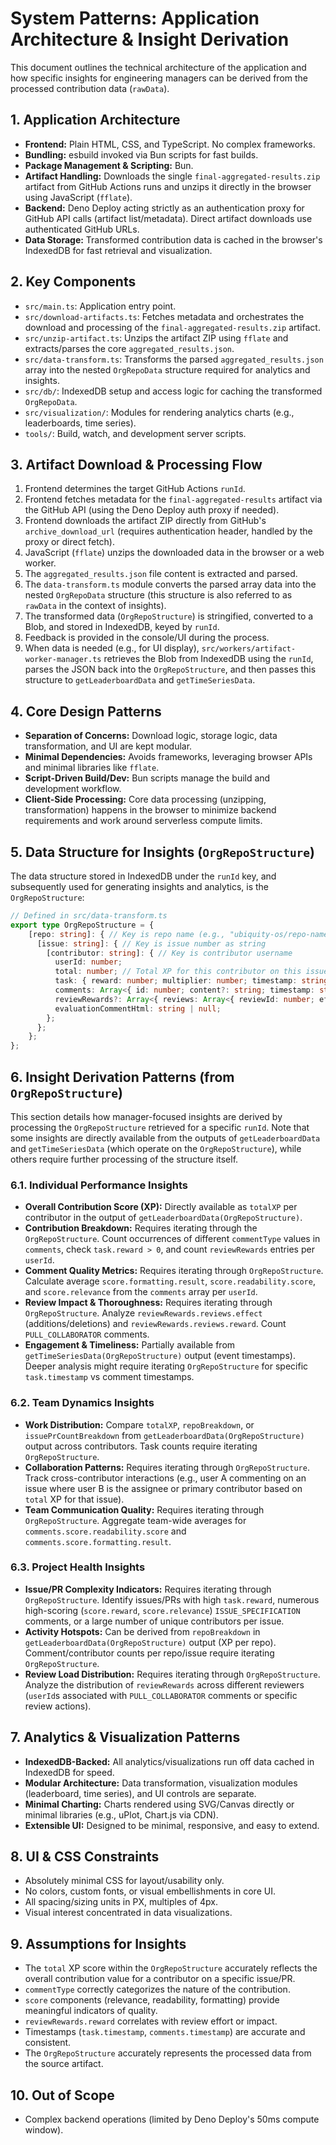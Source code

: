 # System Patterns: Application Architecture & Insight Derivation

This document outlines the technical architecture of the application and how specific insights for engineering managers can be derived from the processed contribution data (`rawData`).

## 1. Application Architecture

*   **Frontend:** Plain HTML, CSS, and TypeScript. No complex frameworks.
*   **Bundling:** esbuild invoked via Bun scripts for fast builds.
*   **Package Management & Scripting:** Bun.
*   **Artifact Handling:** Downloads the single `final-aggregated-results.zip` artifact from GitHub Actions runs and unzips it directly in the browser using JavaScript (`fflate`).
*   **Backend:** Deno Deploy acting strictly as an authentication proxy for GitHub API calls (artifact list/metadata). Direct artifact downloads use authenticated GitHub URLs.
*   **Data Storage:** Transformed contribution data is cached in the browser's IndexedDB for fast retrieval and visualization.

## 2. Key Components

*   `src/main.ts`: Application entry point.
*   `src/download-artifacts.ts`: Fetches metadata and orchestrates the download and processing of the `final-aggregated-results.zip` artifact.
*   `src/unzip-artifact.ts`: Unzips the artifact ZIP using `fflate` and extracts/parses the core `aggregated_results.json`.
*   `src/data-transform.ts`: Transforms the parsed `aggregated_results.json` array into the nested `OrgRepoData` structure required for analytics and insights.
*   `src/db/`: IndexedDB setup and access logic for caching the transformed `OrgRepoData`.
*   `src/visualization/`: Modules for rendering analytics charts (e.g., leaderboards, time series).
*   `tools/`: Build, watch, and development server scripts.

## 3. Artifact Download & Processing Flow

1.  Frontend determines the target GitHub Actions `runId`.
2.  Frontend fetches metadata for the `final-aggregated-results` artifact via the GitHub API (using the Deno Deploy auth proxy if needed).
3.  Frontend downloads the artifact ZIP directly from GitHub's `archive_download_url` (requires authentication header, handled by the proxy or direct fetch).
4.  JavaScript (`fflate`) unzips the downloaded data in the browser or a web worker.
5.  The `aggregated_results.json` file content is extracted and parsed.
6.  The `data-transform.ts` module converts the parsed array data into the nested `OrgRepoData` structure (this structure is also referred to as `rawData` in the context of insights).
7.  The transformed data (`OrgRepoStructure`) is stringified, converted to a Blob, and stored in IndexedDB, keyed by `runId`.
8.  Feedback is provided in the console/UI during the process.
9.  When data is needed (e.g., for UI display), `src/workers/artifact-worker-manager.ts` retrieves the Blob from IndexedDB using the `runId`, parses the JSON back into the `OrgRepoStructure`, and then passes this structure to `getLeaderboardData` and `getTimeSeriesData`.

## 4. Core Design Patterns

*   **Separation of Concerns:** Download logic, storage logic, data transformation, and UI are kept modular.
*   **Minimal Dependencies:** Avoids frameworks, leveraging browser APIs and minimal libraries like `fflate`.
*   **Script-Driven Build/Dev:** Bun scripts manage the build and development workflow.
*   **Client-Side Processing:** Core data processing (unzipping, transformation) happens in the browser to minimize backend requirements and work around serverless compute limits.

## 5. Data Structure for Insights (`OrgRepoStructure`)

The data structure stored in IndexedDB under the `runId` key, and subsequently used for generating insights and analytics, is the `OrgRepoStructure`:

```typescript
// Defined in src/data-transform.ts
export type OrgRepoStructure = {
    [repo: string]: { // Key is repo name (e.g., "ubiquity-os/repo-name")
      [issue: string]: { // Key is issue number as string
        [contributor: string]: { // Key is contributor username
          userId: number;
          total: number; // Total XP for this contributor on this issue/PR
          task: { reward: number; multiplier: number; timestamp: string; } | null;
          comments: Array<{ id: number; content?: string; timestamp: string; score: CommentScoreDetails; url?: string; commentType?: string; }>;
          reviewRewards?: Array<{ reviews: Array<{ reviewId: number; effect: { addition: number; deletion: number }; reward: number; priority: number; }>; url?: string; }>;
          evaluationCommentHtml: string | null;
        };
      };
    };
};
```

## 6. Insight Derivation Patterns (from `OrgRepoStructure`)

This section details how manager-focused insights are derived by processing the `OrgRepoStructure` retrieved for a specific `runId`. Note that some insights are directly available from the outputs of `getLeaderboardData` and `getTimeSeriesData` (which operate on the `OrgRepoStructure`), while others require further processing of the structure itself.

### 6.1. Individual Performance Insights

*   **Overall Contribution Score (XP):** Directly available as `totalXP` per contributor in the output of `getLeaderboardData(OrgRepoStructure)`.
*   **Contribution Breakdown:** Requires iterating through the `OrgRepoStructure`. Count occurrences of different `commentType` values in `comments`, check `task.reward > 0`, and count `reviewRewards` entries per `userId`.
*   **Comment Quality Metrics:** Requires iterating through `OrgRepoStructure`. Calculate average `score.formatting.result`, `score.readability.score`, and `score.relevance` from the `comments` array per `userId`.
*   **Review Impact & Thoroughness:** Requires iterating through `OrgRepoStructure`. Analyze `reviewRewards.reviews.effect` (additions/deletions) and `reviewRewards.reviews.reward`. Count `PULL_COLLABORATOR` comments.
*   **Engagement & Timeliness:** Partially available from `getTimeSeriesData(OrgRepoStructure)` output (event timestamps). Deeper analysis might require iterating `OrgRepoStructure` for specific `task.timestamp` vs comment timestamps.

### 6.2. Team Dynamics Insights

*   **Work Distribution:** Compare `totalXP`, `repoBreakdown`, or `issuePrCountBreakdown` from `getLeaderboardData(OrgRepoStructure)` output across contributors. Task counts require iterating `OrgRepoStructure`.
*   **Collaboration Patterns:** Requires iterating through `OrgRepoStructure`. Track cross-contributor interactions (e.g., user A commenting on an issue where user B is the assignee or primary contributor based on `total` XP for that issue).
*   **Team Communication Quality:** Requires iterating through `OrgRepoStructure`. Aggregate team-wide averages for `comments.score.readability.score` and `comments.score.formatting.result`.

### 6.3. Project Health Insights

*   **Issue/PR Complexity Indicators:** Requires iterating through `OrgRepoStructure`. Identify issues/PRs with high `task.reward`, numerous high-scoring (`score.reward`, `score.relevance`) `ISSUE_SPECIFICATION` comments, or a large number of unique contributors per issue.
*   **Activity Hotspots:** Can be derived from `repoBreakdown` in `getLeaderboardData(OrgRepoStructure)` output (XP per repo). Comment/contributor counts per repo/issue require iterating `OrgRepoStructure`.
*   **Review Load Distribution:** Requires iterating through `OrgRepoStructure`. Analyze the distribution of `reviewRewards` across different reviewers (`userId`s associated with `PULL_COLLABORATOR` comments or specific review actions).

## 7. Analytics & Visualization Patterns

*   **IndexedDB-Backed:** All analytics/visualizations run off data cached in IndexedDB for speed.
*   **Modular Architecture:** Data transformation, visualization modules (leaderboard, time series), and UI controls are separate.
*   **Minimal Charting:** Charts rendered using SVG/Canvas directly or minimal libraries (e.g., uPlot, Chart.js via CDN).
*   **Extensible UI:** Designed to be minimal, responsive, and easy to extend.

## 8. UI & CSS Constraints

*   Absolutely minimal CSS for layout/usability only.
*   No colors, custom fonts, or visual embellishments in core UI.
*   All spacing/sizing units in PX, multiples of 4px.
*   Visual interest concentrated in data visualizations.

## 9. Assumptions for Insights

*   The `total` XP score within the `OrgRepoStructure` accurately reflects the overall contribution value for a contributor on a specific issue/PR.
*   `commentType` correctly categorizes the nature of the contribution.
*   `score` components (relevance, readability, formatting) provide meaningful indicators of quality.
*   `reviewRewards.reward` correlates with review effort or impact.
*   Timestamps (`task.timestamp`, `comments.timestamp`) are accurate and consistent.
*   The `OrgRepoStructure` accurately represents the processed data from the source artifact.

## 10. Out of Scope

*   Complex backend operations (limited by Deno Deploy's 50ms compute window).
